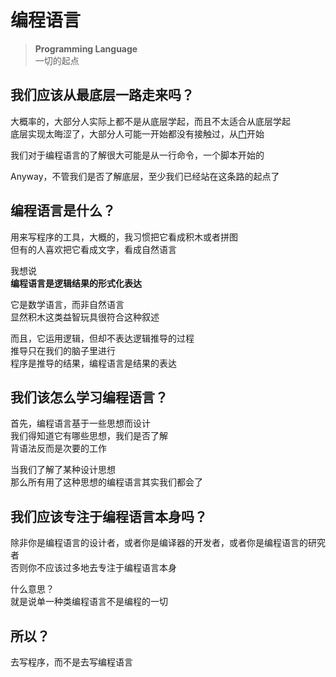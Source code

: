 ---
---

# 编程语言

>**Programming Language**  
>一切的起点

## 我们应该从最底层一路走来吗？

大概率的，大部分人实际上都不是从底层学起，而且不太适合从底层学起  
底层实现太晦涩了，大部分人可能一开始都没有接触过，从[门](../../数字电路/@序言)开始

我们对于编程语言的了解很大可能是从一行命令，一个脚本开始的

Anyway，不管我们是否了解底层，至少我们已经站在这条路的起点了

## 编程语言是什么？

用来写程序的工具，大概的，我习惯把它看成积木或者拼图  
但有的人喜欢把它看成文字，看成自然语言

我想说  
**编程语言是逻辑结果的形式化表达**

它是数学语言，而非自然语言  
显然积木这类益智玩具很符合这种叙述  

而且，它运用逻辑，但却不表达逻辑推导的过程  
推导只在我们的脑子里进行  
程序是推导的结果，编程语言是结果的表达

## 我们该怎么学习编程语言？

首先，编程语言基于一些思想而设计  
我们得知道它有哪些思想，我们是否了解  
背语法反而是次要的工作

当我们了解了某种设计思想  
那么所有用了这种思想的编程语言其实我们都会了

## 我们应该专注于编程语言本身吗？

除非你是编程语言的设计者，或者你是编译器的开发者，或者你是编程语言的研究者  
否则你不应该过多地去专注于编程语言本身  

什么意思？  
就是说单一种类编程语言不是编程的一切

## 所以？

去写程序，而不是去写编程语言
